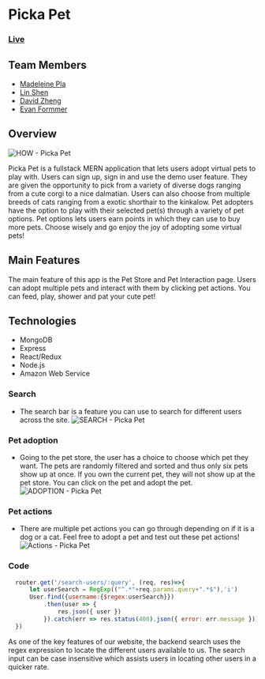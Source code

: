 # Picka Pet
### [Live](https://picka-pet.herokuapp.com/#/)


## Team Members
* [Madeleine Pla](https://github.com/madeleinepla)
* [Lin Shen](https://github.com/nilshen)
* [David Zheng](https://github.com/dzhengg98)
* [Evan Formmer](https://github.com/frommere)

## Overview

![HOW - Picka Pet](./assets/Homepage.gif)

Picka Pet is a fullstack MERN application that lets users adopt virtual pets to play with. Users can sign up, sign in and use the demo user feature. They are given the opportunity to pick from a variety of diverse dogs ranging from a cute corgi to a nice dalmatian. Users can also choose from multiple breeds of cats ranging from a exotic shorthair to the kinkalow. Pet adopters have the option to play with their selected pet(s) through a variety of pet options. Pet options lets users earn points in which they can use to buy more pets. Choose wisely and go enjoy the joy of adopting some virtual pets!

## Main Features
The main feature of this app is the Pet Store and Pet Interaction page. Users can adopt multiple pets and interact with them by clicking pet actions. You can feed, play, shower and pat your cute pet!

## Technologies

* MongoDB
* Express
* React/Redux
* Node.js
* Amazon Web Service

### Search
* The search bar is a feature you can use to search for different users across the site.
![SEARCH - Picka Pet](./assets/Search.gif)

### Pet adoption
* Going to the pet store, the user has a choice to choose which pet they want. The pets are randomly filtered and sorted and thus only six pets show up at once. If you own the current pet, they will not show up at the pet store. You can click on the pet and adopt the pet.
![ADOPTION - Picka Pet](./assets/PetAdoption.gif)

### Pet actions
* There are multiple pet actions you can go through depending on if it is a dog or a cat. Feel free to adopt a pet and test out these pet actions!
![Actions - Picka Pet](./assets/PetActions.gif)

### Code
```javascript
  router.get('/search-users/:query', (req, res)=>{
      let userSearch = RegExp(("^.*"+req.params.query+".*$"),'i')
      User.find({username:{$regex:userSearch}})
          .then(user => {
              res.json({ user })
          }).catch(err => res.status(400).json({ error: err.message }))
  })
```

As one of the key features of our website, the backend search uses the regex expression to locate the different users available to us. The search input can be case insensitive which assists users in locating other users in a quicker rate.